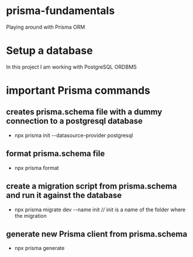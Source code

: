 # prisma-fundamentals
Playing around with Prisma ORM

# Setup a database
In this project I am working with PostgreSQL ORDBMS

# important Prisma commands
## creates prisma.schema file with a dummy connection to a postgresql database
- npx prisma init --datasource-provider postgresql
## format prisma.schema file
- npx prisma format
## create a migration script from prisma.schema and run it against the database
- npx prisma migrate dev --name init // init is a name of the folder where the migration 
## generate new Prisma client from prisma.schema
- npx prisma generate

